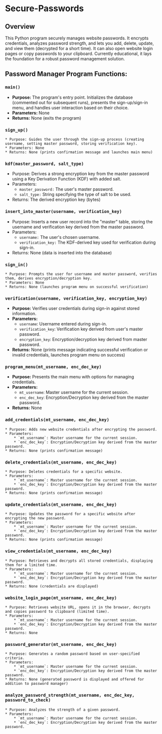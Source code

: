 # Secure-Passwords

## Overview
This Python program securely manages website passwords. It encrypts credentials, analyzes password strength, and lets you add, delete, update, and view them (decrypted for a short time). It can also open website login pages or copy passwords to your clipboard. Currently educational, it lays the foundation for a robust password management solution. 

## Password Manager Program Functions:

### `main()`

* **Purpose:** The program's entry point. Initializes the database (commented out for subsequent runs), presents the sign-up/sign-in menu, and handles user interaction based on their choice.
* **Parameters:** None
* **Returns:** None (exits the program)

### `sign_up()`
    * Purpose: Guides the user through the sign-up process (creating username, setting master password, storing verification key).
    * Parameters: None
    * Returns: None (prints confirmation message and launches main menu)

### `kdf(master_password, salt_type)`
* Purpose: Derives a strong encryption key from the master password using a Key Derivation Function (KDF) with added salt.
* Parameters:
    * `master_password:` The user's master password.
    * `salt_type:` String specifying the type of salt to be used.
* Returns: The derived encryption key (bytes)

### `insert_into_master(username, verification_key)`
* Purpose: Inserts a new user record into the "master" table, storing the username and verification key derived from the master password.
* Parameters:
    * `username:` The user's chosen username.
    * `verification_key:` The KDF-derived key used for verification during sign-in.
* Returns: None (data is inserted into the database)

### `sign_in()`
    * Purpose: Prompts the user for username and master password, verifies them, derives encryption/decryption key.
    * Parameters: None
    * Returns: None (launches program menu on successful verification)


### `verification(username, verification_key, encryption_key)`
* **Purpose:** Verifies user credentials during sign-in against stored information.
* **Parameters:**
    * `username`: Username entered during sign-in.
    * `verification_key`: Verification key derived from user's master password.
    * `encryption_key`: Encryption/decryption key derived from master password.
* **Returns:** None (prints message indicating successful verification or invalid credentials, launches program menu on success)


### `program_menu(mt_username, enc_dec_key)`
* **Purpose:** Presents the main menu with options for managing credentials.
* **Parameters:**
    * `mt_username`: Master username for the current session.
    * `enc_dec_key`: Encryption/Decryption key derived from the master password.
* **Returns:** None

### `add_credentials(mt_username, enc_dec_key)`
    * Purpose: Adds new website credentials after encrypting the password.
    * Parameters:
        * `mt_username`: Master username for the current session.
        * `enc_dec_key`: Encryption/Decryption key derived from the master password.
    * Returns: None (prints confirmation message)

### `delete_credentials(mt_username, enc_dec_key)`
    * Purpose: Deletes credentials for a specific website.
    * Parameters:
        * `mt_username`: Master username for the current session.
        * `enc_dec_key`: Encryption/Decryption key derived from the master password.
    * Returns: None (prints confirmation message)

### `update_credentials(mt_username, enc_dec_key)`
    * Purpose: Updates the password for a specific website after encrypting the new password.
    * Parameters:
        * `mt_username`: Master username for the current session.
        * `enc_dec_key`: Encryption/Decryption key derived from the master password.
    * Returns: None (prints confirmation message)

### `view_credentials(mt_username, enc_dec_key)`
    * Purpose: Retrieves and decrypts all stored credentials, displaying them for a limited time.
    * Parameters:
        * `mt_username`: Master username for the current session.
        * `enc_dec_key`: Encryption/Decryption key derived from the master password.
    * Returns: None (credentials are displayed)

### `website_login_page(mt_username, enc_dec_key)`
    * Purpose: Retrieves website URL, opens it in the browser, decrypts and copies password to clipboard (limited time).
    * Parameters:
        * `mt_username`: Master username for the current session.
        * `enc_dec_key`: Encryption/Decryption key derived from the master password.
    * Returns: None

### `password_generator(mt_username, enc_dec_key)`
    * Purpose: Generates a random password based on user-specified criteria.
    * Parameters:
        * `mt_username`: Master username for the current session.
        * `enc_dec_key`: Encryption/Decryption key derived from the master password.
    * Returns: None (generated password is displayed and offered for addition to password manager)

### `analyze_password_strength(mt_username, enc_dec_key, password_to_check)`
    * Purpose: Analyzes the strength of a given password.
    * Parameters:
        * `mt_username`: Master username for the current session.
        * `enc_dec_key`: Encryption/Decryption key derived from the master password.
